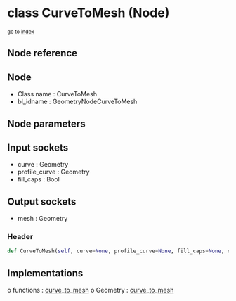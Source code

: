# class CurveToMesh (Node)

<sub>go to [index](/docs/index.md)</sub>

## Node reference

Node
----
 - Class name : CurveToMesh
 - bl_idname : GeometryNodeCurveToMesh

Node parameters
---------------

Input sockets
-------------
 - curve : Geometry
 - profile_curve : Geometry
 - fill_caps : Bool

Output sockets
--------------
 - mesh : Geometry

### Header

``` python
def CurveToMesh(self, curve=None, profile_curve=None, fill_caps=None, node_label=None, node_color=None):
```

## Implementations

o functions : [curve_to_mesh](#curve_to_mesh)
o Geometry : [curve_to_mesh](#curve_to_mesh) 

